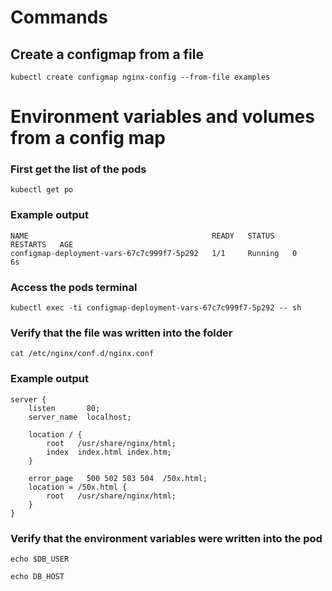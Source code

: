 # Commands

## Create a configmap from a file
`kubectl create configmap nginx-config --from-file examples`

# Environment variables and volumes from a config map

### First get the list of the pods
`kubectl get po`

### Example output
```
NAME                                         READY   STATUS    RESTARTS   AGE
configmap-deployment-vars-67c7c999f7-5p292   1/1     Running   0          6s
```

### Access the pods terminal
`kubectl exec -ti configmap-deployment-vars-67c7c999f7-5p292 -- sh`

### Verify that the file was written into the folder 
`cat /etc/nginx/conf.d/nginx.conf`

### Example output
```
server {
    listen       80;
    server_name  localhost;

    location / {
        root   /usr/share/nginx/html;
        index  index.html index.htm;
    }

    error_page   500 502 503 504  /50x.html;
    location = /50x.html {
        root   /usr/share/nginx/html;
    }
}
```

### Verify that the environment variables were written into the pod

`echo $DB_USER`

`echo DB_HOST`
